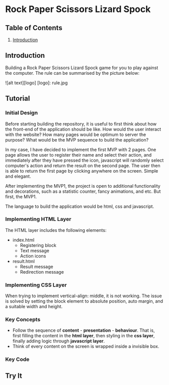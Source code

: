 # Rock Paper Scissors Lizard Spock

## Table of Contents

1. [Introduction](#Introduction)

## Introduction

Building a Rock Paper Scissors Lizard Spock game for you to play against the computer. The rule can be summarised by the picture below:

![alt text][logo]
[logo]: rule.jpg


## Tutorial

### Initial Design

Before starting building the repository, it is useful to first think about how the front-end of the application should be like. How would the user interact with the website? How many pages would be optimum to server the purpose? What would be the MVP sequence to build the application?

In my case, I have decided to implement the first MVP with 2 pages. One page allows the user to register their name and select their action, and immediately after they have pressed the icon, javascript will randomly select computer's action and return the result on the second page. The user then is able to return the first page by clicking anywhere on the screen. Simple and elegant.

After implementing the MVP1, the project is open to additional functionality and decorations, such as a statistic counter, fancy animations, and etc. But first, the MVP1.

The language to build the application would be html, css and javascript.

### Implementing HTML Layer

The HTML layer includes the following elements:
* index.html
  * Registering block
  * Text message
  * Action icons
* result.html
  * Result message
  * Redirection message

### Implementing CSS Layer

When trying to implement vertical-align: middle, it is not working. The issue is solved by setting the block element to absolute position, auto margin, and a suitable width and height.


### Key Concepts

* Follow the sequence of **content** - **presentation** - **behaviour**. That is, first filling the content in the **html layer**, then styling in the **css layer**, finally adding logic through **javascript layer**.
* Think of every content on the screen is wrapped inside a invisible box.


### Key Code


## Try It